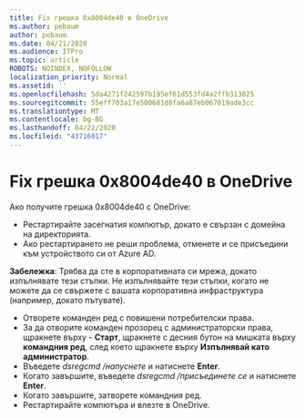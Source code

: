 ```yaml
---
title: Fix грешка 0x8004de40 в OneDrive
ms.author: pebaum
author: pebaum
ms.date: 04/21/2020
ms.audience: ITPro
ms.topic: article
ROBOTS: NOINDEX, NOFOLLOW
localization_priority: Normal
ms.assetid: ''
ms.openlocfilehash: 5da4271f242597b195ef61d553fd4a2ffb313025
ms.sourcegitcommit: 55eff703a17e500681d8fa6a87eb067019ade3cc
ms.translationtype: MT
ms.contentlocale: bg-BG
ms.lasthandoff: 04/22/2020
ms.locfileid: "43716017"
---
```

# <a name="fix-0x8004de40-error-in-onedrive"></a>Fix грешка 0x8004de40 в OneDrive

Ако получите грешка 0x8004de40 с OneDrive:

- Рестартирайте засегнатия компютър, докато е свързан с домейна на директорията.
- Ако рестартирането не реши проблема, отменете и се присъедини към устройството си от Azure AD. 

**Забележка**: Трябва да сте в корпоративната си мрежа, докато изпълнявате тези стъпки. Не изпълнявайте тези стъпки, когато не можете да се свържете с вашата корпоративна инфраструктура (например, докато пътувате). 

- Отворете команден ред с повишени потребителски права. 
- За да отворите команден прозорец с администраторски права, щракнете върху - **Старт**, щракнете с десния бутон на мишката върху **командния ред**, след което щракнете върху **Изпълнявай като администратор**.
- Въведете *dsregcmd /напуснете* и натиснете **Enter**.
- Когато завършите, въведете *dsregcmd /присъединете се* и натиснете **Enter**.
- Когато завършите, затворете командния ред.
- Рестартирайте компютъра и влезте в OneDrive.